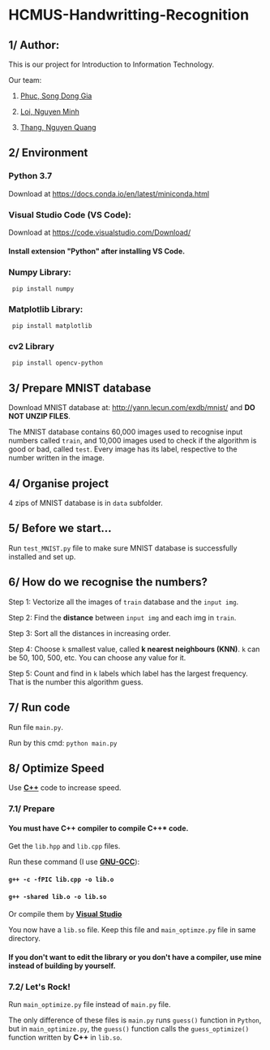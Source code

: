 # HCMUS-Handwritting-Recognition

## 1/ Author:
This is our project for Introduction to Information Technology.

Our team:

1. [Phuc, Song Dong Gia](https://github.com/songdongsongdongphuc/)

2. [Loi, Nguyen Minh](https://github.com/mf0212/)

3. [Thang, Nguyen Quang](https://github.com/thanguyen165/)

## 2/ Environment
### Python 3.7
Download at https://docs.conda.io/en/latest/miniconda.html
### Visual Studio Code (VS Code):
Download at https://code.visualstudio.com/Download/

#### Install extension "Python" after installing VS Code.

### Numpy Library:
``` pip install numpy```
### Matplotlib Library:
``` pip install matplotlib```
### cv2 Library
``` pip install opencv-python```

## 3/ Prepare MNIST database
Download MNIST database at: http://yann.lecun.com/exdb/mnist/ and **DO NOT UNZIP FILES**.

The MNIST database contains 60,000 images used to recognise input numbers called ```train```, and 10,000 images used to check if the algorithm is good or bad, called ```test```. Every image has its label, respective to the number written in the image.

## 4/ Organise project
4 zips of MNIST database is in ```data``` subfolder.

## 5/ Before we start...
Run ```test_MNIST.py``` file to make sure MNIST database is successfully installed and set up.

## 6/ How do we recognise the numbers?
Step 1: Vectorize all the images of ```train``` database and the ```input img```.

Step 2: Find the **distance** between ```input img``` and each img in ```train```.

Step 3: Sort all the distances in increasing order.

Step 4: Choose ```k``` smallest value, called **k nearest neighbours (KNN)**. ```k``` can be 50, 100, 500, etc. You can choose any value for it.

Step 5: Count and find in ```k``` labels which label has the largest frequency. That is the number this algorithm guess.

## 7/ Run code
Run file ```main.py```.

Run by this cmd: ```python main.py```

## 8/ Optimize Speed
Use **[C++](https://www.freecodecamp.org/news/the-c-plus-plus-programming-language/)** code to increase speed.
### 7.1/ Prepare
#### You must have **C++** compiler to compile **C++*** code.

Get the ```lib.hpp``` and ```lib.cpp``` files.

Run these command (I use **[GNU-GCC](https://gcc.gnu.org/)**):
#### ``` g++ -c -fPIC lib.cpp -o lib.o ```
#### ``` g++ -shared lib.o -o lib.so ```

Or compile them by **[Visual Studio](https://visualstudio.microsoft.com/vs/)**

You now have a ```lib.so``` file. Keep this file and ```main_optimze.py``` file in same directory.

#### If you don't want to edit the library or you don't have a compiler, use mine instead of building by yourself.
### 7.2/ Let's Rock!
Run ```main_optimize.py``` file instead of ```main.py``` file.

The only difference of these files is ```main.py``` runs ```guess()``` function in ```Python```, but in ```main_optimize.py```, the ```guess()``` function calls the ```guess_optimize()``` function written by **C++** in ```lib.so```.
